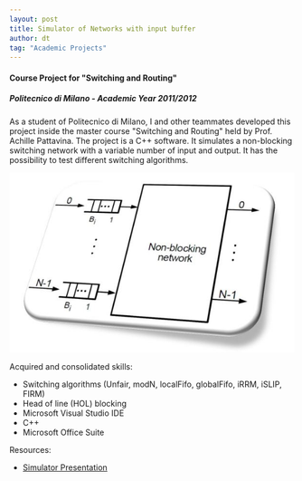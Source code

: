 ```yaml
---
layout: post
title: Simulator of Networks with input buffer
author: dt
tag: "Academic Projects"
---
```

#### Course Project for "Switching and Routing"
##### Politecnico di Milano - Academic Year 2011/2012

As a student of Politecnico di Milano, I and other teammates developed this project inside the master course "Switching and Routing" held by Prof. Achille Pattavina.
The project is a C++ software. It simulates a non-blocking switching network with a variable number of input and output. It has the possibility to test different switching algorithms. 

<img src="/assets/img/2011-05-27-polimi-switchingrouting.jpg" class="img-fluid" alt="2011-05-27-polimi-switchingrouting">

Acquired and consolidated skills:
* Switching algorithms (Unfair, modN, localFifo, globalFifo, iRRM, iSLIP, FIRM)
* Head of line (HOL) blocking
* Microsoft Visual Studio IDE
* C++
* Microsoft Office Suite

Resources:
* [Simulator Presentation](/assets/pdf/2011-05-27-polimi-switchingrouting.pdf)